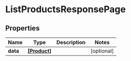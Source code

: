 # ListProductsResponsePage

## Properties

Name | Type | Description | Notes
------------ | ------------- | ------------- | -------------
**data** | [**[Product]**](Product.md) |  | [optional] 


